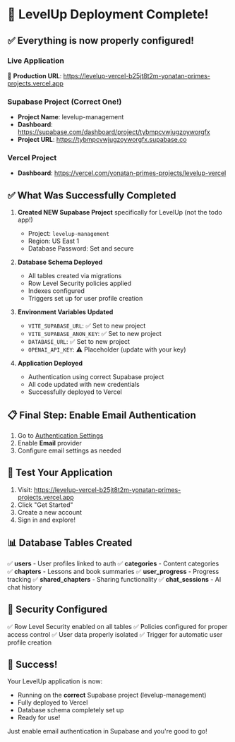 # 🎉 LevelUp Deployment Complete!

## ✅ Everything is now properly configured!

### **Live Application**
🚀 **Production URL**: https://levelup-vercel-b25jt8t2m-yonatan-primes-projects.vercel.app

### **Supabase Project (Correct One!)**
- **Project Name**: levelup-management
- **Dashboard**: https://supabase.com/dashboard/project/tybmpcvwjugzoyworgfx
- **Project URL**: https://tybmpcvwjugzoyworgfx.supabase.co

### **Vercel Project**
- **Dashboard**: https://vercel.com/yonatan-primes-projects/levelup-vercel

## ✅ What Was Successfully Completed

1. **Created NEW Supabase Project** specifically for LevelUp (not the todo app!)
   - Project: `levelup-management`
   - Region: US East 1
   - Database Password: Set and secure

2. **Database Schema Deployed**
   - All tables created via migrations
   - Row Level Security policies applied
   - Indexes configured
   - Triggers set up for user profile creation

3. **Environment Variables Updated**
   - `VITE_SUPABASE_URL`: ✅ Set to new project
   - `VITE_SUPABASE_ANON_KEY`: ✅ Set to new project
   - `DATABASE_URL`: ✅ Set to new project
   - `OPENAI_API_KEY`: ⚠️ Placeholder (update with your key)

4. **Application Deployed**
   - Authentication using correct Supabase project
   - All code updated with new credentials
   - Successfully deployed to Vercel

## 📋 Final Step: Enable Email Authentication

1. Go to [Authentication Settings](https://supabase.com/dashboard/project/tybmpcvwjugzoyworgfx/auth/providers)
2. Enable **Email** provider
3. Configure email settings as needed

## 🧪 Test Your Application

1. Visit: https://levelup-vercel-b25jt8t2m-yonatan-primes-projects.vercel.app
2. Click "Get Started"
3. Create a new account
4. Sign in and explore!

## 📊 Database Tables Created

✅ **users** - User profiles linked to auth
✅ **categories** - Content categories  
✅ **chapters** - Lessons and book summaries
✅ **user_progress** - Progress tracking
✅ **shared_chapters** - Sharing functionality
✅ **chat_sessions** - AI chat history

## 🔐 Security Configured

✅ Row Level Security enabled on all tables
✅ Policies configured for proper access control
✅ User data properly isolated
✅ Trigger for automatic user profile creation

## 🎯 Success!

Your LevelUp application is now:
- Running on the **correct** Supabase project (levelup-management)
- Fully deployed to Vercel
- Database schema completely set up
- Ready for use!

Just enable email authentication in Supabase and you're good to go!